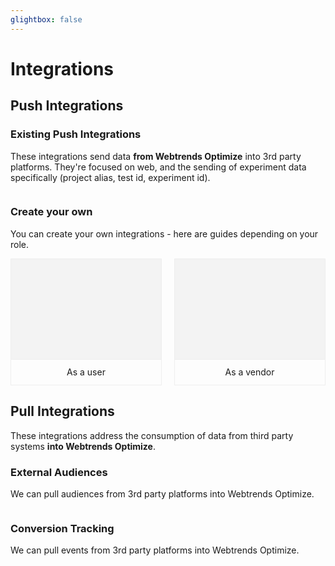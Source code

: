 ```yaml
---
glightbox: false
---
```


# Integrations

<style>
.integration-tiles { display: flex; flex-wrap: wrap; gap: 20px; }

.integration-tiles > a { flex: 1 1 calc(33% - 40px); color: inherit; text-decoration: none; text-align: center; border: 1px #eee solid; }

.integration-tiles > a > div:first-child { border-bottom: 1px #eee solid; padding-bottom: 10px; height: 150px; background: #f3f3f3 url() center center no-repeat; background-size: contain;     display: flex; align-items: center; justify-content: center; }

.integration-tiles > a:hover > div:first-child { background: #e0ffe0; }

.integration-tiles > a > div:first-child img { max-height: 100px; max-width: 80%; }

.integration-tiles > a > div:nth-child(2) { line-height: 40px; }

</style>

<script>
function makeTiles(list){

list = list.sort().map(x => {
let [name, img, link] = x.split(' :: ');

return (
`<a href="${link}">
    <div><img alt="${name}" src="/assets/vendors/${img}"></div>
    <div>${name}</div>
</a>`
);

}).join('');

document.write(list);

}
</script>

## Push Integrations

### Existing Push Integrations

These integrations send data **from Webtrends Optimize** into 3rd party platforms. They're focused on web, and the sending of experiment data specifically (project alias, test id, experiment id).

<div class="integration-tiles">
<script>

var list = [
    'Accoustic Tealeaf :: accoustic-tealeaf.svg :: ./push-integrations/accoustic-tealeaf',
    'Adobe Analytics :: adobe-analytics.svg :: ./push-integrations/adobe-analytics',
    'Amplitude :: amplitude.svg :: ./push-integrations/amplitude',
    'AT Internet :: at-internet.svg :: ./push-integrations/at-internet',
    'Contentsquare :: contentsquare.svg :: ./push-integrations/contentsquare',
    'Fullstory :: fullstory.svg :: ./push-integrations/fullstory',
    'Glassbox / Sessioncam :: glassbox.svg :: ./push-integrations/glassbox',
    'Google Universal Analytics :: gua.png :: ./push-integrations/google-universal-analytics',
    'Google Analytics 4 (GTM) :: ga4.svg :: ./push-integrations/google-analytics-4-gtm',
    'Google Analytics 4 (GTAG) :: ga4.svg :: ./push-integrations/google-analytics-4-gtag',
    'Heap Analytics :: heap.svg :: ./push-integrations/heap-analytics',
    'Hotjar :: hotjar.svg :: ./push-integrations/hotjar',
    'Piwik Pro :: piwikpro.svg :: ./push-integrations/piwik-pro',
    'Medallia / Decibel Insights :: medallia.svg :: ./push-integrations/medallia',
    'Microsoft Clarity :: microsoftclarity.png :: ./push-integrations/microsoft-clarity',
    'Mixpanel :: mixpanel.svg :: ./push-integrations/mixpanel',
    'Mouseflow :: mouseflow.svg :: ./push-integrations/mouseflow',
    'Quantum Metric :: quantum-metric.svg :: ./push-integrations/quantum-metric',
    'Salesforce CRM :: salesforce.svg :: ./push-integrations/salesforce',
    'Tealium :: tealium.svg :: ./push-integrations/tealium',
    'Twilio Segment.io :: segmentio.svg :: ./push-integrations/segmentio',
];

makeTiles(list);

</script>
</div>

### Create your own 

You can create your own integrations - here are guides depending on your role.
<div class="integration-tiles">
<a href="./push-integrations/create-your-own-push-integration-user">
    <div>&nbsp;</div>
    <div>As a user</div>
</a>
<a href="./push-integrations/create-your-own-push-integration-vendor">
    <div>&nbsp;</div>
    <div>As a vendor</div>
</a>
</div>

## Pull Integrations

These integrations address the consumption of data from third party systems **into Webtrends Optimize**. 

### External Audiences 

We can pull audiences from 3rd party platforms into Webtrends Optimize.

<div class="integration-tiles">
<script>

var list = [
    'Bloomreach Data Layer :: bloomreach.svg :: ./pull-integrations/bloomreach-data-layer/',
    'GTM Data Layer :: gtm.png :: ./pull-integrations/gtm-data-layer/',
    'Google Analytics 4 Segments :: ga4.svg :: ./pull-integrations/ga4-audiences/',
];

makeTiles(list);

</script>
</div>

### Conversion Tracking

We can pull events from 3rd party platforms into Webtrends Optimize.

<div class="integration-tiles">
<script>
var list = [
    'GTM Event Mirroring :: gtm.png :: ./pull-integrations/gtm-events-mirroring/',
];

makeTiles(list);

</script>
</div>


